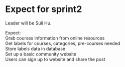 # Expect for sprint2   
Leader will be Suli Hu.    

Expect:    
Grab courses information from online resources   
Get labels for courses, categories, pre-courses needed    
Store labels data in database    
Set up a basic community website    
Users can sign up to website and share the post    

